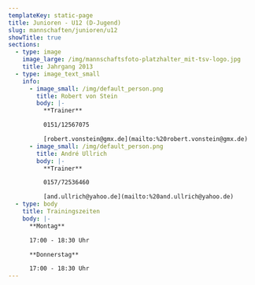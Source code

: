 ```yaml
---
templateKey: static-page
title: Junioren - U12 (D-Jugend)
slug: mannschaften/junioren/u12
showTitle: true
sections:
  - type: image
    image_large: /img/mannschaftsfoto-platzhalter_mit-tsv-logo.jpg
    title: Jahrgang 2013
  - type: image_text_small
    info:
      - image_small: /img/default_person.png
        title: Robert von Stein
        body: |-
          **Trainer**

          0151/12567075

          [robert.vonstein@gmx.de](mailto:%20robert.vonstein@gmx.de)
      - image_small: /img/default_person.png
        title: André Ullrich
        body: |-
          **Trainer**

          0157/72536460

          [and.ullrich@yahoo.de](mailto:%20and.ullrich@yahoo.de)
  - type: body
    title: Trainingszeiten
    body: |-
      **Montag**

      17:00 - 18:30 Uhr

      **Donnerstag**

      17:00 - 18:30 Uhr
---
```

